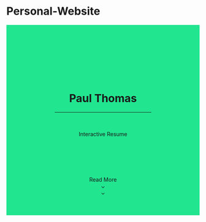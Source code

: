 # Personal-Website
<div id="Paul" style="background:#22e590; width:100%; "> 
<br><br><br><br>
<br><br><br><br>
	<center>
	<h1>Paul Thomas</h1>
<hr width="50%"  color="white" >
<br><br>
	<h7>Interactive Resume</h7>
<br><br><br><br>
<br><br><br>
	<h7>Read More<br>&#8964<br>&#8964</h7>
<br><br><br><br>
	</center>
</div> 
